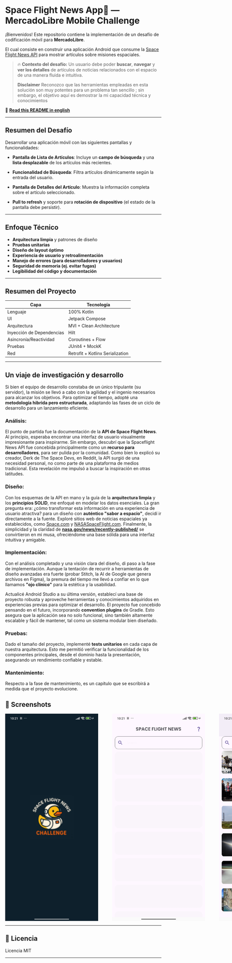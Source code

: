 
# Space Flight News App🚀 — MercadoLibre Mobile Challenge

¡Bienvenidos! Este repositorio contiene la implementación de un desafío de codificación móvil para **MercadoLibre**.

El cual consiste en construir una aplicación Android que consume la [Space Flight News API](https://api.spaceflightnewsapi.net/) para mostrar artículos sobre misiones espaciales.

> 🔥 **Contexto del desafío:**
> Un usuario debe poder **buscar**, **navegar** y **ver los detalles** de artículos de noticias relacionados con el espacio de una manera fluida e intuitiva.
>
> **Disclaimer**
> Reconozco que las herramientas empleadas en esta solución son muy
> potentes para un problema tan sencillo ; sin embargo, el objetivo aquí
> es demostrar la mi capacidad técnica y conocimientos

📘 **[Read this README in english](./README.md)**

---

##  Resumen del Desafío

Desarrollar una aplicación móvil con las siguientes pantallas y funcionalidades:

- **Pantalla de Lista de Artículos**:
  Incluye un **campo de búsqueda** y una **lista desplazable** de los artículos más recientes.

- **Funcionalidad de Búsqueda**:
  Filtra artículos dinámicamente según la entrada del usuario.

- **Pantalla de Detalles del Artículo**:
  Muestra la información completa sobre el artículo seleccionado.

- **Pull to refresh** y soporte para **rotación de dispositivo** (el estado de la pantalla debe persistir).

---

##  Enfoque Técnico

- **Arquitectura limpia** y patrones de diseño
- **Pruebas unitarias**
- **Diseño de layout óptimo**
- **Experiencia de usuario y retroalimentación**
- **Manejo de errores (para desarrolladores y usuarios)**
- **Seguridad de memoria (ej. evitar fugas)**
- **Legibilidad del código y documentación**

---

## Resumen del Proyecto

| Capa              | Tecnología                          |
|-------------------|-------------------------------------|
| Lenguaje          | 100% Kotlin                         |
| UI                | Jetpack Compose                     |
| Arquitectura      | MVI + Clean Architecture            |
| Inyección de Dependencias | Hilt                            |
| Asincronía/Reactividad | Coroutines + Flow                   |
| Pruebas           | JUnit4 + MockK                      |
| Red               | Retrofit + Kotlinx Serialization    |

---


## Un viaje de investigación y desarrollo

Si bien el equipo de desarrollo constaba de un único tripulante (su servidor), la misión se llevó a cabo con la agilidad y el ingenio necesarios para alcanzar los objetivos. Para optimizar el tiempo, adopté una **metodología hibrida pero estructurada**, adaptando las fases de un ciclo de desarrollo para un lanzamiento eficiente.

### Análisis:

El punto de partida fue la documentación de la **API de Space Flight News**. Al principio, esperaba encontrar una interfaz de usuario visualmente impresionante para inspirarme. Sin embargo, descubrí que la Spaceflight News API fue concebida principalmente como un **recurso para desarrolladores**, para ser pulida por la comunidad. Como bien lo explicó su creador, Derk de The Space Devs, en Reddit, la API surgió de una necesidad personal, no como parte de una plataforma de medios tradicional. Esta revelación me impulsó a buscar la inspiración en otras latitudes.

### Diseño:

Con los esquemas de la API en mano y la guía de la **arquitectura limpia** y los **principios SOLID**, me enfoqué en modelar los datos esenciales. La gran pregunta era: ¿cómo transformar esta información en una experiencia de usuario atractiva?  para un diseño con **auténtico "sabor a espacio"**, decidí ir directamente a la fuente. Exploré sitios web de noticias espaciales ya establecidos, como [Space.com](http://space.com/) y [NASASpaceFlight.com](http://nasaspaceflight.com/). Finalmente, la simplicidad y la claridad de **[nasa.gov/news/recently-published/](http://nasa.gov/news/recently-published/)** se convirtieron en mi musa, ofreciéndome una base sólida para una interfaz intuitiva y amigable.

### Implementación:

Con el análisis completado y una visión clara del diseño, di paso a la fase de implementación. Aunque la tentación de recurrir a herramientas de diseño avanzadas era fuerte (probar Stitch, la AI de Google que genera archivos en Figma), la premura del tiempo me llevó a confiar en lo que llamamos  **"ojo clínico"** para la estética y la usabilidad.

Actualicé Android Studio a su última versión, establecí una base de proyecto robusta y aproveche herramientas y conocimientos adquiridos en experiencias previas para optimizar el desarrollo. El proyecto fue concebido pensando en el futuro, incorporando **convention plugins** de Gradle. Esto asegura que la aplicación sea no solo funcional, sino también altamente escalable y fácil de mantener, tal como un sistema modular bien diseñado.

### Pruebas:

Dado el tamaño del proyecto, implementé **tests unitarios** en cada capa de nuestra arquitectura. Esto me permitió verificar la funcionalidad de los componentes principales, desde el dominio hasta la presentación, asegurando un rendimiento confiable y estable.

### Mantenimiento:

Respecto a la fase de mantenimiento, es un capítulo que se escribirá a medida que el proyecto evolucione.

## 📸 Screenshots

<div style="display: flex; gap: 45px; align-items: center;">
  <img src="./screenshots/1.jpg"  width="300"  alt=""/>
  <img src="./screenshots/2.jpg" width="300" alt=""/>
  <img src="./screenshots/3.jpg" width="300" alt=""/>
  <img src="./screenshots/4.jpg" width="300" alt=""/>
  <img src="./screenshots/5.jpg" width="300" alt=""/>
  <img src="./screenshots/6.jpg" width="300" alt=""/>
  <img src="./screenshots/7.jpg" width="300" alt=""/>
</div>

---

## 📄 Licencia

Licencia MIT

---